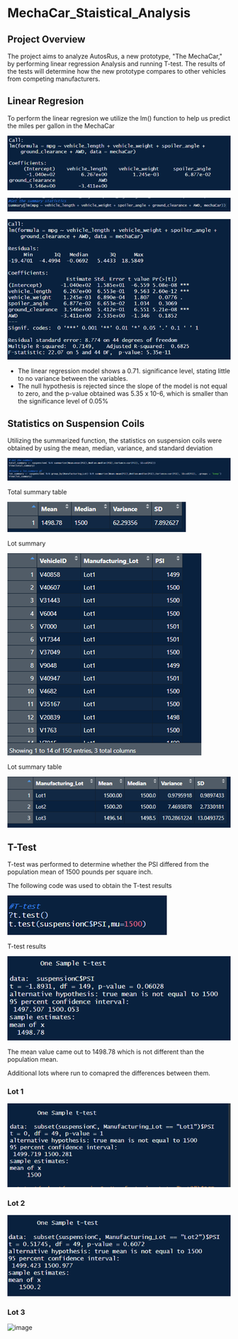# MechaCar_Staistical_Analysis

## Project Overview

The project aims to analyze AutosRus, a new prototype, "The MechaCar," by performing linear regression Analysis and running T-test. The results of the tests will determine how the new prototype compares to other vehicles from competing manufacturers.

## Linear Regresion

To perform the linear regresion we utilize the lm() function to help us predict the miles per gallon in the MechaCar

![image](https://github.com/Dibarra11/MechaCar_Staistical_Analysis/blob/2e39bdc572d3a3fea8767840766a8e160aa16a1b/Linear%20regression%20to%20predict%20mpg.png)

![image](https://github.com/Dibarra11/MechaCar_Staistical_Analysis/blob/c5dbbeca53f9a76714d11de7d52ace685a99363e/Linear%20regression%20to%20predict%20mpg3.png)

![image](https://github.com/Dibarra11/MechaCar_Staistical_Analysis/blob/5a250cea2b025f6d4fc35cf80ad126bf0247525f/Linear%20regression%20to%20predict%20mpg%202.png)

- The linear regression model shows a 0.71. significance level, stating little to no variance between the variables.
- The null hypothesis is rejected since the slope of the model is not equal to zero, and the p-value obtained was 5.35 x 10-6, which is smaller than the significance level of 0.05%

## Statistics on Suspension Coils

Utilizing the summarized function, the statistics on suspension coils were obtained by using  the mean, median, variance, and standard deviation

![image](https://github.com/Dibarra11/MechaCar_Staistical_Analysis/blob/7dbc2102e27bfbcf82d328f662e9c5db14f7c6a1/T.png)

Total summary table

![image](https://github.com/Dibarra11/MechaCar_Staistical_Analysis/blob/1f82f5d540ca83ea711cce989d12dd358dfd3983/Totla_Summary.png)

Lot summary 

![image](https://github.com/Dibarra11/MechaCar_Staistical_Analysis/blob/cb3efd332f2055bc73e9150502da84118ea914c5/SuspensionCoils.png)

Lot summary table

![image](https://github.com/Dibarra11/MechaCar_Staistical_Analysis/blob/7265eb36cdfe1f968c1a5b149b2f5b60b8605d54/Lot_Summary.png)

## T-Test

T-test was performed to determine whether the PSI differed from the population mean of 1500 pounds per square inch.

The following code was used to obtain the T-test results


![image](https://github.com/Dibarra11/MechaCar_Staistical_Analysis/blob/6d5e218c7e8318fb42b493932065d3984cee4e90/t-test.png)

T-test results

![image](https://github.com/Dibarra11/MechaCar_Staistical_Analysis/blob/3de3739a10d44fc48ec7cff0833aab1a419a5154/t-test%202.png)

The mean value came out to 1498.78 which is not different than the population mean.

Additional lots where run to comapred the differences between them.

### Lot 1

![image](https://github.com/Dibarra11/MechaCar_Staistical_Analysis/blob/1edf59ba7fa3c813ac039fa1a6edd5b0eb13d3e2/1.png)

### Lot 2

![image](https://github.com/Dibarra11/MechaCar_Staistical_Analysis/blob/c7dd003656cdd65c9789a18e2751a27708308e82/2.png)

### Lot 3

![image]()
